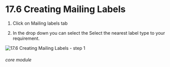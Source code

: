 # 17.6 Creating Mailing Labels

1. Click on Mailing labels tab
   
2. In the drop down you can select the Select the nearest label type to your requirement.

![17.6 Creating Mailing Labels - step 1](17.6_Creating_Mailing_Labels_im_1.png)


###### core module
